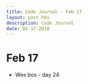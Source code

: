 ```yaml
---
title: Code Journal - Feb 17
layout: post.hbs
description: Code Journal
date: 02-17-2018
---
```

# Feb 17

- Wes bos - day 24